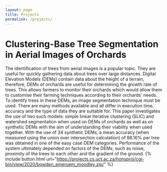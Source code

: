 ```yaml
---
layout: page
title: Projects
permalink: /projects/
---
```


# Clustering-Base Tree Segmentation in Aerial Images of Orchards #
The identification of trees from aerial images is a popular topic. They are useful for quickly gathering data about trees over large distances. Digital Elevation Models (DEMs) contain data about the height of a terrain, therefore, DEMs of orchards are useful for determining the growth rate of trees. This allows farmers to monitor their orchards which would allow them to customise their farming techniques according to their orchards’ needs. To identify trees in these DEMs, an image segmentation technique must be used. There are many methods available and all differ in execution time, accuracy and the type of data they are suitable for. This paper investigates the use of two such models: simple linear iterative
clustering (SLIC) and watershed segmentation when used on DEMs of orchards as well as on synthetic DEMs with the aim of understanding their viability when used together. With the use of 34 synthetic DEMs, a mean accuracy (when measured using the union over intersection calculation) of 88.16% per tree was obtained in one of the easy case DEM categories. Performance of the system ultimately depended on factors of the DEMs, such as noise, proximity of the trees to each other and the gradient of the ground.
{% include button.html url="https://projects.cs.uct.ac.za/honsproj/cgi-bin/view/2020/bowden_emeruem_moodley.zip/" %}


